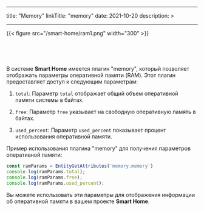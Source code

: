 
---
title: "Memory"
linkTitle: "memory"
date: 2021-10-20
description: >
  
---

{{< figure src="/smart-home/ram1.png" width="300" >}}

&nbsp;

&nbsp;

В системе **Smart Home** имеется плагин "memory", который позволяет отображать параметры оперативной памяти (RAM). Этот плагин предоставляет доступ к следующим параметрам:

1. `total`: Параметр `total` отображает общий объем оперативной памяти системы в байтах.

2. `free`: Параметр `free` указывает на свободную оперативную память в байтах.

3. `used_percent`: Параметр `used_percent` показывает процент использования оперативной памяти.

Пример использования плагина "memory" для получения параметров оперативной памяти:

```javascript
const ramParams = EntityGetAttributes('memory.memory')
console.log(ramParams.total);
console.log(ramParams.free);
console.log(ramParams.used_percent);
```

Вы можете использовать эти параметры для отображения информации об оперативной памяти в вашем проекте **Smart Home**.
